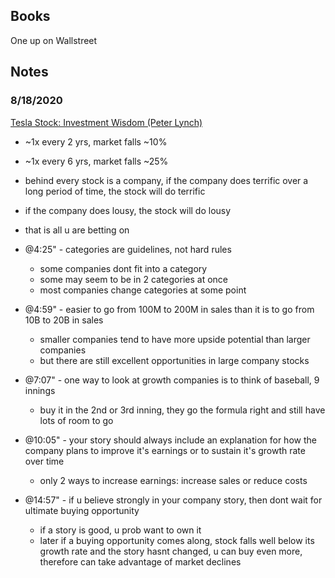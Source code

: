 
## Books
One up on Wallstreet


## Notes

### 8/18/2020
[Tesla Stock: Investment Wisdom (Peter Lynch)](https://www.youtube.com/watch?v=dxE4-ssuqxM)
- ~1x every 2 yrs, market falls ~10%
- ~1x every 6 yrs, market falls ~25%
- behind every stock is a company, if the company does terrific over a long period of time, the stock will do terrific
- if the company does lousy, the stock will do lousy
- that is all u are betting on

- @4:25" - categories are guidelines, not hard rules
  - some companies dont fit into a category
  - some may seem to be in 2 categories at once
  - most companies change categories at some point
- @4:59" - easier to go from 100M to 200M in sales than it is to go from 10B to 20B in sales
  - smaller companies tend to have more upside potential than larger companies
  - but there are still excellent opportunities in large company stocks

- @7:07" - one way to look at growth companies is to think of baseball, 9 innings
  - buy it in the 2nd or 3rd inning, they go the formula right and still have lots of room to go

- @10:05" - your story should always include an explanation for how the company plans to improve it's earnings or to sustain it's growth rate over time
  - only 2 ways to increase earnings: increase sales or reduce costs

- @14:57" - if u believe strongly in your company story, then dont wait for ultimate buying opportunity
  - if a story is good, u prob want to own it
  - later if a buying opportunity comes along, stock falls well below its growth rate and the story hasnt changed, u can buy even more, therefore can take advantage of market declines
